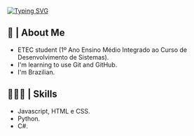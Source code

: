 [![Typing SVG](https://readme-typing-svg.herokuapp.com/?color=d1d1ff&size=35&center=true&vCenter=true&width=1000&lines=Hi,+I'm+Pedro+Henrique+👋)](https://git.io/typing-svg)

## 🚀 | About Me
- ETEC student (1º Ano Ensino Médio Integrado ao Curso de Desenvolvimento de Sistemas).
- I'm learning to use Git and GitHub.
- I'm Brazilian.

## 👨🏻‍💻 | Skills
- Javascript, HTML e CSS.
- Python.
- C#.

